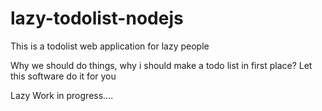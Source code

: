 # lazy-todolist-nodejs
This is a todolist web application for lazy people

Why we should do things, why i should make a todo list in first place?
Let this software do it for you

Lazy Work in progress....
